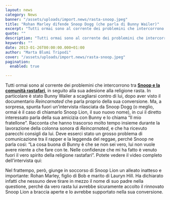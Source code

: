 ```yaml
---
layout: news
category: News
banner: "/assets/uploads/import.news/rasta-snoop.jpeg"
title: "Rohan Marley difende Snoop Dogg (che parla di Bunny Wailer)"
excerpt: "Tutti ormai sono al corrente dei problemini che intercorrono tra Snoop e la comunità rastafari, in seguito alla sua adesione alla religione rasta. In particolare è stato Bunny Wailer a scagliarsi contro di lui, dopo aver visto il documentario Reincarnated che parla proprio della sua conversione. Ma, a sorpresa, spunta fuori un’intervista rilasciata da Snoop [&hellip"
quote: ""
description: "Tutti ormai sono al corrente dei problemini che intercorrono tra Snoop e la comunità rastafari, in seguito alla sua adesione alla religione rasta. In particolare è stato Bunny Wailer a scagliarsi contro di lui, dopo aver visto il documentario Reincarnated che parla proprio della sua conversione. Ma, a sorpresa, spunta fuori un’intervista rilasciata da Snoop [&hellip"
keywords: ""
date: 2013-01-26T00:00:00.000+01:00
author: "Marta Blumi Tripodi"
cover: "/assets/uploads/import.news/rasta-snoop.jpeg"
pagination:
  enabled: true

---
```


Tutti ormai sono al corrente dei problemini che intercorrono tra [**Snoop e la comunità rastafari**](https://hotmc.com/snoop-dogg-ha-trovato-jah-ma-i-rastafariani-lo-odiano/ "http://hotmc.com/snoop-dogg-ha-trovato-jah-ma-i-rastafariani-lo-odiano/"), in seguito alla sua adesione alla religione rasta. In particolare è stato Bunny Wailer a scagliarsi contro di lui, dopo aver visto il documentario _Reincarnated_ che parla proprio della sua conversione. Ma, a sorpresa, spunta fuori un’intervista rilasciata da Snoop Dogg (o meglio, ormai è il caso di chiamarlo Snoop Lion, il suo nuovo nome), in cui il diretto interessato parla della sua amicizia con Bunny e lo chiama “Il mio fratellone”. Racconta che hanno trascorso molto tempo insieme durante la lavorazione della colonna sonora di _Reincarnated_, e che ha ricevuto parecchi consigli da lui. Deve esserci stato un grosso problema di comunicazione tra il rapper e la leggenda del reggae, perché Snoop ne parla così: “La cosa buona di Bunny è che se non sei vero, lui non vuole avere niente a che fare con te. Nelle confidenze che mi ha fatto è venuto fuori il vero spirito della religione rastafari”. Potete vedere il video completo dell’intervista qui:

  
Nel frattempo, però, giunge in soccorso di Snoop Lion un alleato inatteso e importante: Rohan Marley, figlio di Bob e marito di Lauryn Hill. Ha dichiarato infatti che nessuno deve tirare in mezzo il nome di suo padre nella questione, perché da vero rasta lui avrebbe sicuramente accolto il rinnovato Snoop Lion a braccia aperte e lo avrebbe supportato nella sua conversione.
